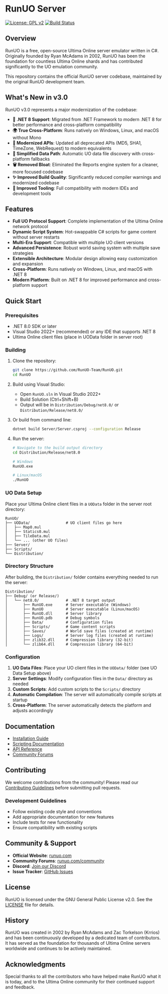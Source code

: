 # RunUO Server

[![License: GPL v2](https://img.shields.io/badge/License-GPL%20v2-blue.svg)](https://www.gnu.org/licenses/old-licenses/gpl-2.0.en.html)
[![Build Status](https://github.com/RunUO-Team/RunUO/workflows/Build/badge.svg)](https://github.com/RunUO-Team/RunUO/actions)

## Overview

RunUO is a free, open-source Ultima Online server emulator written in C#. Originally founded by Ryan McAdams in 2002, RunUO has been the foundation for countless Ultima Online shards and has contributed significantly to the UO emulation community.

This repository contains the official RunUO server codebase, maintained by the original RunUO development team.

## What's New in v3.0

RunUO v3.0 represents a major modernization of the codebase:

- **🎯 .NET 8 Support**: Migrated from .NET Framework to modern .NET 8 for better performance and cross-platform compatibility
- **🌍 True Cross-Platform**: Runs natively on Windows, Linux, and macOS without Mono
- **🧹 Modernized APIs**: Updated all deprecated APIs (MD5, SHA1, TimeZone, WebRequest) to modern equivalents
- **📁 Simplified Data Path**: Automatic UO data file discovery with cross-platform fallbacks
- **🗑️ Removed Bloat**: Eliminated the Reports engine system for a cleaner, more focused codebase
- **✨ Improved Build Quality**: Significantly reduced compiler warnings and modernized codebase
- **🔧 Improved Tooling**: Full compatibility with modern IDEs and development tools

## Features

- **Full UO Protocol Support**: Complete implementation of the Ultima Online network protocol
- **Dynamic Script System**: Hot-swappable C# scripts for game content without server restarts
- **Multi-Era Support**: Compatible with multiple UO client versions
- **Advanced Persistence**: Robust world saving system with multiple save strategies
- **Extensible Architecture**: Modular design allowing easy customization and expansion
- **Cross-Platform**: Runs natively on Windows, Linux, and macOS with .NET 8
- **Modern Platform**: Built on .NET 8 for improved performance and cross-platform support

## Quick Start

### Prerequisites

- .NET 8.0 SDK or later
- Visual Studio 2022+ (recommended) or any IDE that supports .NET 8
- Ultima Online client files (place in UOData folder in server root)

### Building

1. Clone the repository:
   ```bash
   git clone https://github.com/RunUO-Team/RunUO.git
   cd RunUO
   ```

2. Build using Visual Studio:
   - Open `RunUO.sln` in Visual Studio 2022+
   - Build Solution (Ctrl+Shift+B)
   - Output will be in `Distribution/Debug/net8.0/` or `Distribution/Release/net8.0/`

3. Or build from command line:
   ```bash
   dotnet build Server/Server.csproj --configuration Release
   ```

4. Run the server:
   ```bash
   # Navigate to the build output directory
   cd Distribution/Release/net8.0

   # Windows
   RunUO.exe

   # Linux/macOS
   ./RunUO
   ```

### UO Data Setup

Place your Ultima Online client files in a `UOData` folder in the server root directory:

```
RunUO/
├── UOData/                # UO client files go here
│   ├── Map0.mul
│   ├── Statics0.mul
│   ├── TileData.mul
│   └── ... (other UO files)
├── Server/
├── Scripts/
└── Distribution/
```

### Directory Structure

After building, the `Distribution/` folder contains everything needed to run the server:

```
Distribution/
├── Debug/ (or Release/)
│   └── net8.0/            # .NET 8 target output
│       ├── RunUO.exe      # Server executable (Windows)
│       ├── RunUO          # Server executable (Linux/macOS)
│       ├── RunUO.dll      # Server library
│       ├── RunUO.pdb      # Debug symbols
│       ├── Data/          # Configuration files
│       ├── Scripts/       # Game content scripts
│       ├── Saves/         # World save files (created at runtime)
│       ├── Logs/          # Server log files (created at runtime)
│       ├── zlib32.dll     # Compression library (32-bit)
│       └── zlib64.dll     # Compression library (64-bit)
```

### Configuration

1. **UO Data Files**: Place your UO client files in the `UOData/` folder (see UO Data Setup above)
2. **Server Settings**: Modify configuration files in the `Data/` directory as needed
3. **Custom Scripts**: Add custom scripts to the `Scripts/` directory
4. **Automatic Compilation**: The server will automatically compile scripts at startup
5. **Cross-Platform**: The server automatically detects the platform and adjusts accordingly

## Documentation

- [Installation Guide](https://runuo.com/docs/installation)
- [Scripting Documentation](https://runuo.com/docs/scripting)
- [API Reference](https://runuo.com/docs/api)
- [Community Forums](https://runuo.com/community)

## Contributing

We welcome contributions from the community! Please read our [Contributing Guidelines](CONTRIBUTING.md) before submitting pull requests.

### Development Guidelines

- Follow existing code style and conventions
- Add appropriate documentation for new features
- Include tests for new functionality
- Ensure compatibility with existing scripts

## Community & Support

- **Official Website**: [runuo.com](https://runuo.com)
- **Community Forums**: [runuo.com/community](https://runuo.com/community)
- **Discord**: [Join our Discord](https://discord.gg/runuo)
- **Issue Tracker**: [GitHub Issues](https://github.com/RunUO-Team/RunUO/issues)

## License

RunUO is licensed under the GNU General Public License v2.0. See the [LICENSE](LICENSE) file for details.

## History

RunUO was created in 2002 by Ryan McAdams and Zac Torkelson (Krrios) and has been continuously developed by a dedicated team of contributors. It has served as the foundation for thousands of Ultima Online servers worldwide and continues to be actively maintained.

## Acknowledgments

Special thanks to all the contributors who have helped make RunUO what it is today, and to the Ultima Online community for their continued support and feedback.
